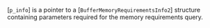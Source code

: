 [`p_info`] is a pointer to a [`BufferMemoryRequirementsInfo2`]
structure containing parameters required for the memory requirements
query.
